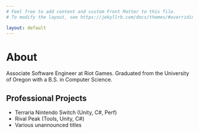```yaml
---
# Feel free to add content and custom Front Matter to this file.
# To modify the layout, see https://jekyllrb.com/docs/themes/#overriding-theme-defaults

layout: default
---
```


# About
Associate Software Engineer at Riot Games. Graduated from the University of Oregon with a B.S. in Computer Science.

## Professional Projects
- Terraria Nintendo Switch (Unity, C#, Perf)
- Rival Peak (Tools, Unity, C#)
- Various unannounced titles